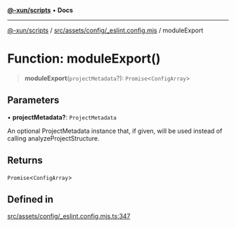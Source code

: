[**@-xun/scripts**](../../../../../README.md) • **Docs**

***

[@-xun/scripts](../../../../../README.md) / [src/assets/config/\_eslint.config.mjs](../README.md) / moduleExport

# Function: moduleExport()

> **moduleExport**(`projectMetadata`?): `Promise`\<`ConfigArray`\>

## Parameters

• **projectMetadata?**: `ProjectMetadata`

An optional ProjectMetadata instance that, if given, will be used
instead of calling analyzeProjectStructure.

## Returns

`Promise`\<`ConfigArray`\>

## Defined in

[src/assets/config/\_eslint.config.mjs.ts:347](https://github.com/Xunnamius/xscripts/blob/f84693679e326b03b40dc7577e79e1f4160b286e/src/assets/config/_eslint.config.mjs.ts#L347)
